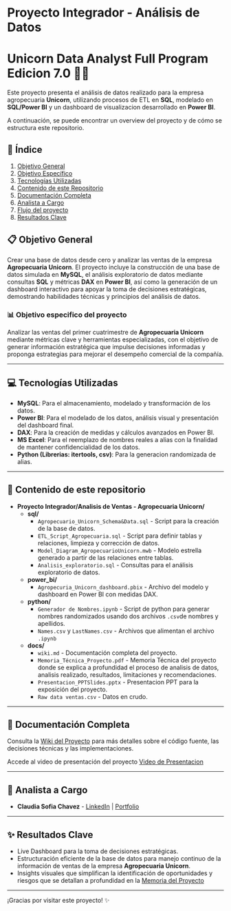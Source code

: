 # Proyecto Integrador - Análisis de Datos
# Unicorn Data Analyst Full Program Edicion 7.0 🦄🌾

Este proyecto presenta el análisis de datos realizado para la empresa agropecuaria **Unicorn**, utilizando procesos de ETL en **SQL**, modelado en **SQL/Power BI** y un dashboard de visualizacion desarrollado en **Power BI**.

A continuación, se puede encontrar un overview del proyecto y de cómo se estructura este repositorio.

## 📑 Índice

1. [Objetivo General](#-objetivo-general)
2. [Objetivo Específico](#-objetivo-especifico-del-proyecto)
3. [Tecnologías Utilizadas](#-tecnologías-utilizadas)
4. [Contenido de este Repositorio](#-contenido-de-este-repositorio)
5. [Documentación Completa](#-documentación-completa)
6. [Analista a Cargo](#-analista-a-cargo)
7. [Flujo del proyecto](#1-creación-de-la-base-de-datos)
8. [Resultados Clave](#-resultados-clave)


## 📋 Objetivo General
Crear una base de datos desde cero y analizar las ventas de la empresa **Agropecuaria Unicorn**. 
El proyecto incluye la construcción de una base de datos simulada en **MySQL**, el análisis exploratorio de datos mediante consultas **SQL**
y métricas **DAX** en **Power BI**, así como la generación de un dashboard interactivo para apoyar la toma de decisiones estratégicas, demostrando habilidades técnicas y principios del análisis de datos.

### 📊 Objetivo especifico del proyecto
Analizar las ventas del primer cuatrimestre de **Agropecuaria Unicorn** mediante métricas clave y herramientas especializadas, con el objetivo de generar información estratégica que impulse decisiones informadas y proponga estrategias 
para mejorar el desempeño comercial de la compañía.

---
## 💻 Tecnologías Utilizadas

- **MySQL**: Para el almacenamiento, modelado y transformación de los datos.
- **Power BI**: Para el modelado de los datos, análisis visual y presentación del dashboard final.
- **DAX**: Para la creación de medidas y cálculos avanzados en Power BI.
- **MS Excel**: Para el reemplazo de nombres reales a alias con la finalidad de mantener confidencialidad de los datos.
- **Python (Librerias: itertools, csv)**: Para la generacion randomizada de alias.

---

## 📂 Contenido de este repositorio

- **Proyecto Integrador/Analisis de Ventas - Agropecuaria Unicorn/**
  - **sql/**  
    - `Agropecuario_Unicorn_Schema&Data.sql` - Script para la creación de la base de datos.  
    - `ETL_Script_Agropecuaria.sql` - Script para definir tablas y relaciones, limpieza y corrección de datos. 
    - `Model_Diagram_AgropecuarioUnicorn.mwb` - Modelo estrella generado a partir de las relaciones entre tablas.  
    - `Analisis_exploratorio.sql` - Consultas para el análisis exploratorio de datos.  
  - **power_bi/**  
    - `Agropecuria_Unicorn_dashboard.pbix` - Archivo del modelo y dashboard en Power BI con medidas DAX.
  - **python/**
    - `Generador de Nombres.ipynb` - Script de python para generar nombres randomizados usando dos archivos `.csv`de nombres y apellidos.
    - `Names.csv` y `LastNames.csv` - Archivos que alimentan el archivo `.ipynb`
  - **docs/**  
    - `wiki.md` - Documentación completa del proyecto.
    - `Memoria_Técnica_Proyecto.pdf` - Memoria Técnica del proyecto donde se explica a profundidad el proceso de analisis de datos, analisis realizado, resultados, limitaciones y recomendaciones.
    - `Presentacion_PPTSlides.pptx` - Presentacion PPT para la exposición del proyecto.
    - `Raw data ventas.csv` - Datos en crudo.
---

## 📖 Documentación Completa
Consulta la [Wiki del Proyecto](https://github.com/ClaudiaSofiaChavez/Proyecto_Integrador_Unicorn/wiki/Documentacion-del-Proyecto-Integrador) para más detalles sobre el código fuente, las decisiones técnicas y las implementaciones.

Accede al video de presentación del proyecto [Video de Presentacion](X)

---

## 👥 Analista a Cargo
- **Claudia Sofia Chavez** - [LinkedIn](https://www.linkedin.com/in/claudiasofiachavez/) | [Portfolio](https://claudiasofiachavez.github.io/data-narratives/)

---

## ✨ Resultados Clave
- Live Dashboard para la toma de decisiones estratégicas.
- Estructuración eficiente de la base de datos para manejo continuo de la información de ventas de la empresa **Agropecuaria Unicorn**.
- Insights visuales que simplifican la identificación de oportunidades y riesgos que se detallan a profundidad en la  [Memoria del Proyecto](https://github.com/ClaudiaSofiaChavez/Proyecto_Integrador_Unicorn/blob/afdcfda8eb764cc56be22db258b331a2ec677d04/docs/Memoria_T%C3%A9cnica_Proyecto.pdf)

---

¡Gracias por visitar este proyecto! ✨
